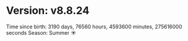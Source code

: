 # Version: v8.8.24
Time since birth: 3190 days, 76560 hours, 4593600 minutes, 275616000 seconds
Season: Summer ☀️
